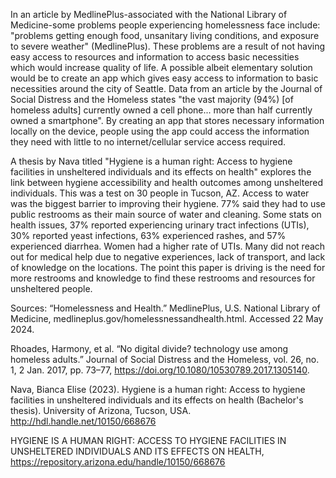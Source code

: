 In an article by MedlinePlus-associated with the National Library of Medicine-some problems people experiencing homelessness face include: "problems getting enough food, unsanitary living conditions, and exposure to severe weather" (MedlinePlus). These problems are a result of not having easy access to resources and information to access basic necessities which would increase quality of life. A possible albeit elementary solution would be to create an app which gives easy access to information to basic necessities around the city of Seattle. Data from an article by the Journal of Social Distress and the Homeless states "the vast majority (94%) [of homeless adults] currently owned a cell phone... more than half currently owned a smartphone". By creating an app that stores necessary information locally on the device, people using the app could access the information they need with little to no internet/cellular service access required.

A thesis by Nava titled "Hygiene is a human right: Access to hygiene facilities in unsheltered individuals and its effects on health" explores the link between hygiene accessibility and health outcomes among unsheltered individuals. This was a test on 30 people in Tucson, AZ. Access to water was the biggest barrier to improving their hygiene. 77% said they had to use public restrooms as their main source of water and cleaning. Some stats on health issues, 37% reported experiencing urinary tract infections (UTIs), 30% reported yeast infections, 63% experienced rashes, and 57% experienced diarrhea. Women had a higher rate of UTIs. Many did not reach out for medical help due to negative experiences, lack of transport, and lack of knowledge on the locations. The point this paper is driving is the need for more restrooms and knowledge to find these restrooms and resources for unsheltered people.

Sources:
“Homelessness and Health.” MedlinePlus, U.S. National Library of Medicine, medlineplus.gov/homelessnessandhealth.html. Accessed 22 May 2024. <br/>

Rhoades, Harmony, et al. “No digital divide? technology use among homeless adults.” Journal of Social Distress and the Homeless, vol. 26, no. 1, 2 Jan. 2017, pp. 73–77, https://doi.org/10.1080/10530789.2017.1305140. <br/>

Nava, Bianca Elise (2023). Hygiene is a human right: Access to hygiene facilities in unsheltered individuals and its effects on health (Bachelor's thesis). University of Arizona, Tucson, USA. http://hdl.handle.net/10150/668676 <br/>

​​HYGIENE IS A HUMAN RIGHT: ACCESS TO HYGIENE FACILITIES IN UNSHELTERED INDIVIDUALS AND ITS EFFECTS ON HEALTH, https://repository.arizona.edu/handle/10150/668676